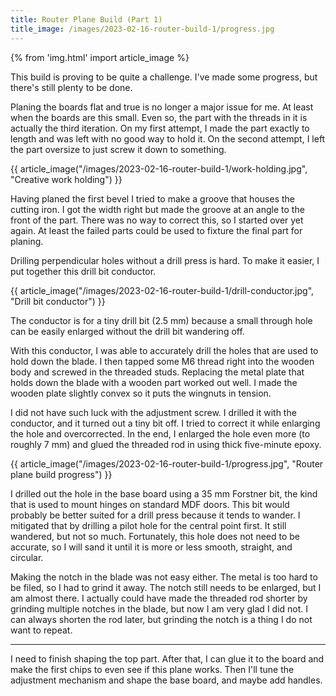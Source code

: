 ```yaml
---
title: Router Plane Build (Part 1)
title_image: /images/2023-02-16-router-build-1/progress.jpg
---
```


{% from 'img.html' import article_image %}

This build is proving to be quite a challenge. I've made some progress, but there's still plenty to be done.

<!--more-->

Planing the boards flat and true is no longer a major issue for me. At least when the boards are this small. Even so, the part with the threads in it is actually the third iteration. On my first attempt, I made the part exactly to length and was left with no good way to hold it. On the second attempt, I left the part oversize to just screw it down to something.

{{ article_image("/images/2023-02-16-router-build-1/work-holding.jpg", "Creative work holding") }}

Having planed the first bevel I tried to make a groove that houses the cutting iron. I got the width right but made the groove at an angle to the front of the part. There was no way to correct this, so I started over yet again. At least the failed parts could be used to fixture the final part for planing.

Drilling perpendicular holes without a drill press is hard. To make it easier, I put together this drill bit conductor.

{{ article_image("/images/2023-02-16-router-build-1/drill-conductor.jpg", "Drill bit conductor") }}

The conductor is for a tiny drill bit (2.5 mm) because a small through hole can be easily enlarged without the drill bit wandering off.

With this conductor, I was able to accurately drill the holes that are used to hold down the blade. I then tapped some M6 thread right into the wooden body and screwed in the threaded studs. Replacing the metal plate that holds down the blade with a wooden part worked out well. I made the wooden plate slightly convex so it puts the wingnuts in tension.

I did not have such luck with the adjustment screw. I drilled it with the conductor, and it turned out a tiny bit off. I tried to correct it while enlarging the hole and overcorrected. In the end, I enlarged the hole even more (to roughly 7 mm) and glued the threaded rod in using thick five-minute epoxy.

{{ article_image("/images/2023-02-16-router-build-1/progress.jpg", "Router plane build progress") }}

I drilled out the hole in the base board using a 35 mm Forstner bit, the kind that is used to mount hinges on standard MDF doors. This bit would probably be better suited for a drill press because it tends to wander. I mitigated that by drilling a pilot hole for the central point first. It still wandered, but not so much. Fortunately, this hole does not need to be accurate, so I will sand it until it is more or less smooth, straight, and circular.

Making the notch in the blade was not easy either. The metal is too hard to be filed, so I had to grind it away. The notch still needs to be enlarged, but I am almost there. I actually could have made the threaded rod shorter by grinding multiple notches in the blade, but now I am very glad I did not. I can always shorten the rod later, but grinding the notch is a thing I do not want to repeat.

***

I need to finish shaping the top part. After that, I can glue it to the board and make the first chips to even see if this plane works. Then I'll tune the adjustment mechanism and shape the base board, and maybe add handles.

